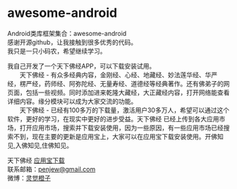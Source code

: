 # awesome-android
Android类库框架集合：awesome-android    
感谢开源github，让我接触到很多优秀的代码。    
我只是一只小码农，希望继续学习。

我自己开发了一个天下佛经APP，可以下载安装试用。    
　　天下佛经 - 有众多经典内容，金刚经、心经、地藏经、妙法莲华经、华严经，楞严经，药师经、阿弥陀经、无量寿经、道德经等经典著作。还有佛弟子的网页面，包括一些视频。同时添加进来乾隆大藏经，大正藏经内容，打开网络能查看详细内容。缘分模块可以成为大家交流的功能。    
　　天下佛经 - 已经有100多万的下载量，激活用户30多万人，希望可以通过这个软件，更好的学习，在现实中更好的进步受益。天下佛经 已经上传到各大应用市场，打开应用市场，搜索并下载安装使用，因为一些原因，有一些应用市场已经搜索不到，现在主要的更新是应用宝上，大家可以在应用宝下载安装使用。开佛知见,入佛知见,住佛知见。

天下佛经 [应用宝下载](https://android.myapp.com/myapp/detail.htm?apkName=com.jew.chzhshch)    
联系邮箱：<penjew@gmail.com>    
微博：[灵觉橙子][weibo]

[weibo]: https://weibo.com/penjew "灵觉橙子"